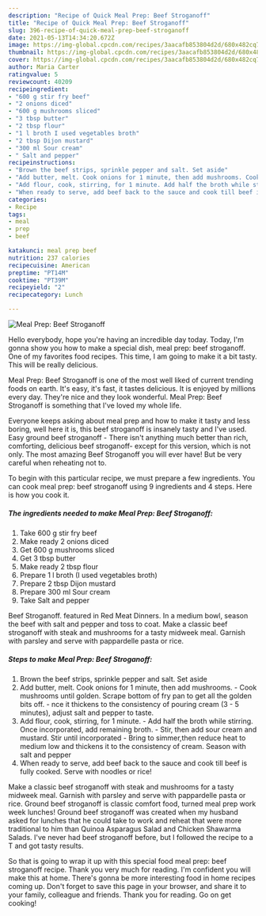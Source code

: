 ```yaml
---
description: "Recipe of Quick Meal Prep: Beef Stroganoff"
title: "Recipe of Quick Meal Prep: Beef Stroganoff"
slug: 396-recipe-of-quick-meal-prep-beef-stroganoff
date: 2021-05-13T14:34:20.672Z
image: https://img-global.cpcdn.com/recipes/3aacafb853804d2d/680x482cq70/meal-prep-beef-stroganoff-recipe-main-photo.jpg
thumbnail: https://img-global.cpcdn.com/recipes/3aacafb853804d2d/680x482cq70/meal-prep-beef-stroganoff-recipe-main-photo.jpg
cover: https://img-global.cpcdn.com/recipes/3aacafb853804d2d/680x482cq70/meal-prep-beef-stroganoff-recipe-main-photo.jpg
author: Maria Carter
ratingvalue: 5
reviewcount: 40209
recipeingredient:
- "600 g stir fry beef"
- "2 onions diced"
- "600 g mushrooms sliced"
- "3 tbsp butter"
- "2 tbsp flour"
- "1 l broth I used vegetables broth"
- "2 tbsp Dijon mustard"
- "300 ml Sour cream"
- " Salt and pepper"
recipeinstructions:
- "Brown the beef strips, sprinkle pepper and salt. Set aside"
- "Add butter, melt. Cook onions for 1 minute, then add mushrooms. Cook mushrooms until golden. Scrape bottom of fry pan to get all the golden bits off. nce it thickens to the consistency of pouring cream (3 - 5 minutes), adjust salt and pepper to taste."
- "Add flour, cook, stirring, for 1 minute. Add half the broth while stirring. Once incorporated, add remaining broth. Stir, then add sour cream and mustard. Stir until incorporated Bring to simmer,then reduce heat to medium low and thickens it to the consistency of cream. Season with salt and pepper"
- "When ready to serve, add beef back to the sauce and cook till beef is fully cooked. Serve with noodles or rice!"
categories:
- Recipe
tags:
- meal
- prep
- beef

katakunci: meal prep beef 
nutrition: 237 calories
recipecuisine: American
preptime: "PT14M"
cooktime: "PT39M"
recipeyield: "2"
recipecategory: Lunch

---
```



![Meal Prep: Beef Stroganoff](https://img-global.cpcdn.com/recipes/3aacafb853804d2d/680x482cq70/meal-prep-beef-stroganoff-recipe-main-photo.jpg)

Hello everybody, hope you're having an incredible day today. Today, I'm gonna show you how to make a special dish, meal prep: beef stroganoff. One of my favorites food recipes. This time, I am going to make it a bit tasty. This will be really delicious.

Meal Prep: Beef Stroganoff is one of the most well liked of current trending foods on earth. It's easy, it's fast, it tastes delicious. It is enjoyed by millions every day. They're nice and they look wonderful. Meal Prep: Beef Stroganoff is something that I've loved my whole life.

Everyone keeps asking about meal prep and how to make it tasty and less boring, well here it is, this beef stroganoff is insanely tasty and I&#39;ve used. Easy ground beef stroganoff - There isn&#39;t anything much better than rich, comforting, delicious beef stroganoff- except for this version, which is not only. The most amazing Beef Stroganoff you will ever have! But be very careful when reheating not to.


To begin with this particular recipe, we must prepare a few ingredients. You can cook meal prep: beef stroganoff using 9 ingredients and 4 steps. Here is how you cook it.

<!--inarticleads1-->

##### The ingredients needed to make Meal Prep: Beef Stroganoff:

1. Take 600 g stir fry beef
1. Make ready 2 onions diced
1. Get 600 g mushrooms sliced
1. Get 3 tbsp butter
1. Make ready 2 tbsp flour
1. Prepare 1 l broth (I used vegetables broth)
1. Prepare 2 tbsp Dijon mustard
1. Prepare 300 ml Sour cream
1. Take  Salt and pepper


Beef Stroganoff. featured in Red Meat Dinners. In a medium bowl, season the beef with salt and pepper and toss to coat. Make a classic beef stroganoff with steak and mushrooms for a tasty midweek meal. Garnish with parsley and serve with pappardelle pasta or rice. 

<!--inarticleads2-->

##### Steps to make Meal Prep: Beef Stroganoff:

1. Brown the beef strips, sprinkle pepper and salt. Set aside
1. Add butter, melt. Cook onions for 1 minute, then add mushrooms. - Cook mushrooms until golden. Scrape bottom of fry pan to get all the golden bits off. - nce it thickens to the consistency of pouring cream (3 - 5 minutes), adjust salt and pepper to taste.
1. Add flour, cook, stirring, for 1 minute. - Add half the broth while stirring. Once incorporated, add remaining broth. - Stir, then add sour cream and mustard. Stir until incorporated - Bring to simmer,then reduce heat to medium low and thickens it to the consistency of cream. Season with salt and pepper
1. When ready to serve, add beef back to the sauce and cook till beef is fully cooked. Serve with noodles or rice!


Make a classic beef stroganoff with steak and mushrooms for a tasty midweek meal. Garnish with parsley and serve with pappardelle pasta or rice. Ground beef stroganoff is classic comfort food, turned meal prep work week lunches! Ground beef stroganoff was created when my husband asked for lunches that he could take to work and reheat that were more traditional to him than Quinoa Asparagus Salad and Chicken Shawarma Salads. I&#39;ve never had beef stroganoff before, but I followed the recipe to a T and got tasty results. 

So that is going to wrap it up with this special food meal prep: beef stroganoff recipe. Thank you very much for reading. I'm confident you will make this at home. There's gonna be more interesting food in home recipes coming up. Don't forget to save this page in your browser, and share it to your family, colleague and friends. Thank you for reading. Go on get cooking!
